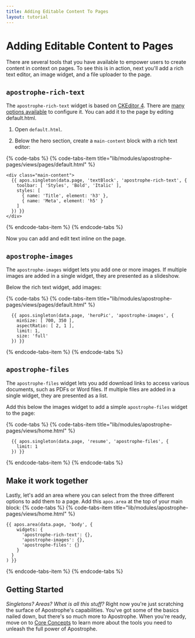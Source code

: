 ```yaml
---
title: Adding Editable Content To Pages
layout: tutorial
---
```


# Adding Editable Content to Pages

There are several tools that you have available to empower users to create content in context on pages. To see this is in action, next you'll add a rich text editor, an image widget, and a file uploader to the page.

## `apostrophe-rich-text`

The `apostrophe-rich-text` widget is based on [CKEditor 4](http://ckeditor.com/). There are [many options available](link-to-more-options) to configure it. You can add it to the page by editing default.html.

1. Open `default.html`.

2. Below the hero section, create a `main-content` block with a rich text editor:

{% code-tabs %}
{% code-tabs-item title="lib/modules/apostrophe-pages/views/pages/default.html" %}
```markup
<div class="main-content">
  {{ apos.singleton(data.page, 'textBlock', 'apostrophe-rich-text', {
    toolbar: [ 'Styles', 'Bold', 'Italic' ],
    styles: [
      { name: 'Title', element: 'h3' },
      { name: 'Meta', element: 'h5' }
    ]
  }) }}
</div>

```
{% endcode-tabs-item %}
{% endcode-tabs %}

Now you can add and edit text inline on the page.

## `apostrophe-images`

The `apostrophe-images` widget lets you add one or more images. If multiple images are added in a single widget, they are presented as a slideshow.

Below the rich text widget, add images:

{% code-tabs %}
{% code-tabs-item title="lib/modules/apostrophe-pages/views/pages/default.html" %}
```markup
  {{ apos.singleton(data.page, 'heroPic', 'apostrophe-images', {
    minSize: [ 700, 350 ],
    aspectRatio: [ 2, 1 ],
    limit: 1,
    size: 'full'
  }) }}
```
{% endcode-tabs-item %}
{% endcode-tabs %}

## `apostrophe-files`

The `apostrophe-files` widget lets you add download links to access various documents, such as PDFs or Word files. If multiple files are added in a single widget, they are presented as a list.

Add this below the images widget to add a simple `apostrophe-files` widget to the page:


{% code-tabs %}
{% code-tabs-item title="lib/modules/apostrophe-pages/views/home.html" %}
```markup
  {{ apos.singleton(data.page, 'resume', 'apostrophe-files', {
    limit: 1
  }) }}
```
{% endcode-tabs-item %}
{% endcode-tabs %}

## Make it work together

Lastly, let's add an area where you can select from the three different options to add them to a page. Add this `apos.area` at the top of your main block:
{% code-tabs %}
{% code-tabs-item title="lib/modules/apostrophe-pages/views/home.html" %}
```markup
{{ apos.area(data.page, 'body', {
    widgets: {
      'apostrophe-rich-text': {},
      'apostrophe-images': {},
      'apostrophe-files': {}
    }
  }
) }}
```
{% endcode-tabs-item %}
{% endcode-tabs %}


## Getting Started

_Singletons? Areas? What is all this stuff?_ Right now you're just scratching the surface of Apostrophe's capabilities. You've got some of the basics nailed down, but there's so much more to Apostrophe. When you're ready, move on to [Core Concepts](relative-link) to learn more about the tools you need to unleash the full power of Apostrophe.

